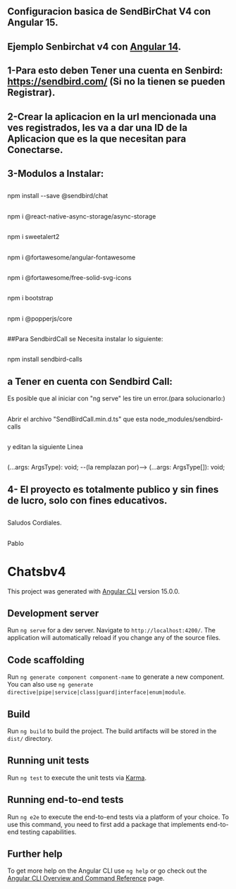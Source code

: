 ## Configuracion basica de SendBirChat V4 con Angular 15.
## Ejemplo Senbirchat v4 con [Angular 14](https://stackblitz.com/edit/angular-ivy-2peatk?file=src%2Fapp%2Fapp.component.ts).
## 1-Para esto deben Tener una cuenta en Senbird: https://sendbird.com/ (Si no la tienen se pueden Registrar).

## 2-Crear la aplicacion en la url mencionada una ves registrados, les va a dar una ID de la Aplicacion que es la que necesitan para Conectarse.
## 3-Modulos a Instalar:
##
npm install --save @sendbird/chat
##
npm i @react-native-async-storage/async-storage
##
npm i sweetalert2
##
npm i @fortawesome/angular-fontawesome
##
npm i @fortawesome/free-solid-svg-icons
##
npm i bootstrap
##
npm i @popperjs/core
##
##Para SendbirdCall se Necesita instalar lo siguiente:
##
npm install sendbird-calls
##
## a Tener en cuenta con Sendbird Call:
Es posible que al iniciar con "ng serve" les tire un error.(para solucionarlo:)
##
Abrir el archivo "SendBirdCall.min.d.ts" que esta  node_modules/sendbird-calls
##
y editan la siguiente Linea
##
(...args: ArgsType<T>): void;  --(la remplazan por)-->  (...args: ArgsType<T>[]): void;
## 
 
## 4- El proyecto es totalmente publico y sin fines de lucro, solo con fines educativos.
##
Saludos Cordiales.
##
Pablo
##
# Chatsbv4

This project was generated with [Angular CLI](https://github.com/angular/angular-cli) version 15.0.0.

## Development server

Run `ng serve` for a dev server. Navigate to `http://localhost:4200/`. The application will automatically reload if you change any of the source files.

## Code scaffolding

Run `ng generate component component-name` to generate a new component. You can also use `ng generate directive|pipe|service|class|guard|interface|enum|module`.

## Build

Run `ng build` to build the project. The build artifacts will be stored in the `dist/` directory.

## Running unit tests

Run `ng test` to execute the unit tests via [Karma](https://karma-runner.github.io).

## Running end-to-end tests

Run `ng e2e` to execute the end-to-end tests via a platform of your choice. To use this command, you need to first add a package that implements end-to-end testing capabilities.

## Further help

To get more help on the Angular CLI use `ng help` or go check out the [Angular CLI Overview and Command Reference](https://angular.io/cli) page.
